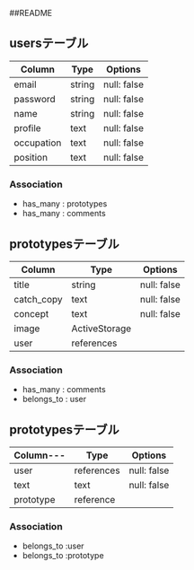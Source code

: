 ##README



## usersテーブル

| Column    | Type       | Options                        |
| ------    | ---------- | ------------------------------ |
| email     | string     | null: false                    |
| password  | string     | null: false                    |
| name      | string     | null: false                    |
| profile   | text       | null: false                     |
| occupation| text       | null: false                     |
| position  | text       | null: false                    |


### Association
- has_many : prototypes
- has_many : comments

## prototypesテーブル

| Column      | Type          | Options                        |
| ------      | ------------- | ------------------------------ |
| title       | string        | null: false                    |
| catch_copy  | text          | null: false                    |
| concept     | text          | null: false                    |
| image       | ActiveStorage |                                |
| user        | references    |                                |


### Association
- has_many : comments
- belongs_to : user

## prototypesテーブル

| Column--- | Type       | Options                        |
| --------- | ---------- | ------------------------------ |
| user      | references | null: false                    |
| text      | text       | null: false                    |
| prototype | reference  |                                |

### Association
- belongs_to :user
- belongs_to :prototype
